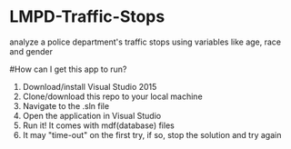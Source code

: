 # LMPD-Traffic-Stops
analyze a police department's traffic stops using variables like age, race and gender

#How can I get this app to run?

1. Download/install Visual Studio 2015
2. Clone/download this repo to your local machine
3. Navigate to the .sln file
4. Open the application in Visual Studio
5. Run it! It comes with mdf(database) files
6. It may "time-out" on the first try, if so, stop the solution and try again


